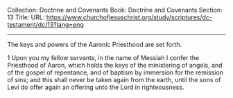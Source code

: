 Collection: Doctrine and Covenants
Book: Doctrine and Covenants
Section: 13
Title: 
URL: https://www.churchofjesuschrist.org/study/scriptures/dc-testament/dc/13?lang=eng

---

The keys and powers of the Aaronic Priesthood are set forth.

1 Upon you my fellow servants, in the name of Messiah I confer the Priesthood of Aaron, which holds the keys of the ministering of angels, and of the gospel of repentance, and of baptism by immersion for the remission of sins; and this shall never be taken again from the earth, until the sons of Levi do offer again an offering unto the Lord in righteousness.
